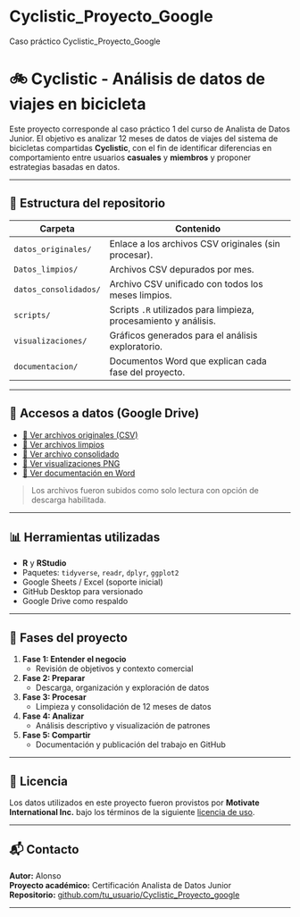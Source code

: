 # Cyclistic_Proyecto_Google
Caso práctico Cyclistic_Proyecto_Google

# 🚲 Cyclistic - Análisis de datos de viajes en bicicleta

Este proyecto corresponde al caso práctico 1 del curso de Analista de Datos Junior. El objetivo es analizar 12 meses de datos de viajes del sistema de bicicletas compartidas **Cyclistic**, con el fin de identificar diferencias en comportamiento entre usuarios **casuales** y **miembros** y proponer estrategias basadas en datos.

---

## 📁 Estructura del repositorio

| Carpeta | Contenido |
|--------|-----------|
| `datos_originales/` | Enlace a los archivos CSV originales (sin procesar). |
| `Datos_limpios/` | Archivos CSV depurados por mes. |
| `datos_consolidados/` | Archivo CSV unificado con todos los meses limpios. |
| `scripts/` | Scripts `.R` utilizados para limpieza, procesamiento y análisis. |
| `visualizaciones/` | Gráficos generados para el análisis exploratorio. |
| `documentacion/` | Documentos Word que explican cada fase del proyecto. |

---

## 🔗 Accesos a datos (Google Drive)

- [📂 Ver archivos originales (CSV)](https://drive.google.com/drive/folders/1hksXg70p2ExHgiIe3SrWpj5t3M1Ki1r5?usp=drive_link)
- [📂 Ver archivos limpios](https://drive.google.com/drive/folders/1Q4OKkMnK81SICROwbLCUeVoJOXjFObSh?usp=drive_link)  
- [📂 Ver archivo consolidado]( https://drive.google.com/file/d/1p-XYEu8As6IzsLMEl5y_5xzHK9jjUfxP/view?usp=drive_link)  
- [📂 Ver visualizaciones PNG](https://drive.google.com/drive/folders/1iuiyHqHms2KvXbmanwrsUth_zZ7RMWMJ?usp=drive_link)  
- [📂 Ver documentación en Word](https://drive.google.com/drive/folders/10XSTrLLYxZGxGs9KX7lIbmUFMkJab9JW?usp=drive_link)  

> Los archivos fueron subidos como solo lectura con opción de descarga habilitada.

---

## 📊 Herramientas utilizadas

- **R** y **RStudio**  
- Paquetes: `tidyverse`, `readr`, `dplyr`, `ggplot2`
- Google Sheets / Excel (soporte inicial)
- GitHub Desktop para versionado
- Google Drive como respaldo

---

## 🧩 Fases del proyecto

1. **Fase 1: Entender el negocio**
   - Revisión de objetivos y contexto comercial
2. **Fase 2: Preparar**
   - Descarga, organización y exploración de datos
3. **Fase 3: Procesar**
   - Limpieza y consolidación de 12 meses de datos
4. **Fase 4: Analizar**
   - Análisis descriptivo y visualización de patrones
5. **Fase 5: Compartir**
   - Documentación y publicación del trabajo en GitHub

---

## 📝 Licencia

Los datos utilizados en este proyecto fueron provistos por **Motivate International Inc.** bajo los términos de la siguiente [licencia de uso](https://divvybikes.com/data-license-agreement).

---

## 📬 Contacto

**Autor:** Alonso  
**Proyecto académico:** Certificación Analista de Datos Junior  
**Repositorio:** [github.com/tu_usuario/Cyclistic_Proyecto_google](https://github.com/tu_usuario/Cyclistic_Proyecto_google)

---

